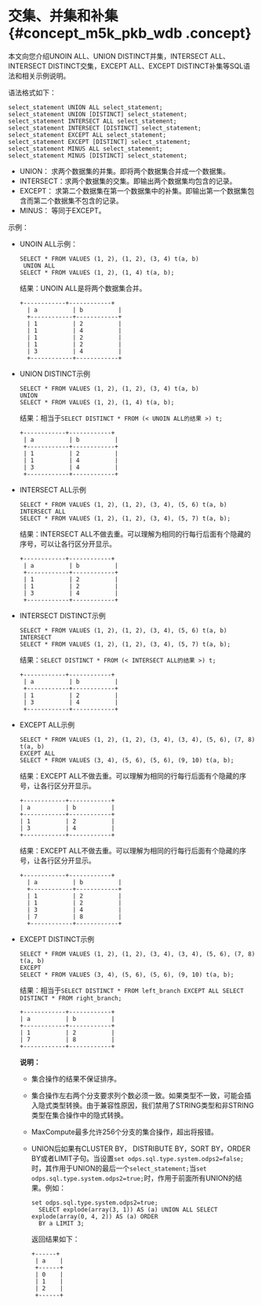 # 交集、并集和补集 {#concept_m5k_pkb_wdb .concept}

本文向您介绍UNOIN ALL、UNION DISTINCT并集，INTERSECT ALL、INTERSECT DISTINCT交集，EXCEPT ALL、EXCEPT DISTINCT补集等SQL语法和相关示例说明。

语法格式如下：

```
select_statement UNION ALL select_statement;
select_statement UNION [DISTINCT] select_statement;
select_statement INTERSECT ALL select_statement;
select_statement INTERSECT [DISTINCT] select_statement;
select_statement EXCEPT ALL select_statement;
select_statement EXCEPT [DISTINCT] select_statement;
select_statement MINUS ALL select_statement;
select_statement MINUS [DISTINCT] select_statement;
```

-   UNION： 求两个数据集的并集。即将两个数据集合并成一个数据集。
-   INTERSECT：求两个数据集的交集。即输出两个数据集均包含的记录。
-   EXCEPT： 求第二个数据集在第一个数据集中的补集。即输出第一个数据集包含而第二个数据集不包含的记录。
-   MINUS： 等同于EXCEPT。

示例：

-   UNOIN ALL示例：

    ```
    SELECT * FROM VALUES (1, 2), (1, 2), (3, 4) t(a, b) 
     UNION ALL 
    SELECT * FROM VALUES (1, 2), (1, 4) t(a, b);
    ```

    结果：UNOIN ALL是将两个数据集合并。

    ```
    +------------+------------+
      | a          | b          |
      +------------+------------+
      | 1          | 2          |
      | 1          | 4          |
      | 1          | 2          |
      | 1          | 2          |
      | 3          | 4          |
      +------------+------------+
    ```

-   UNION DISTINCT示例

    ```
    SELECT * FROM VALUES (1, 2), (1, 2), (3, 4) t(a, b) 
    UNION 
    SELECT * FROM VALUES (1, 2), (1, 4) t(a, b);
    ```

    结果：相当于`SELECT DISTINCT * FROM (< UNOIN ALL的结果 >) t;`

    ```
    +------------+------------+
     | a          | b          |
     +------------+------------+
     | 1          | 2          |
     | 1          | 4          |
     | 3          | 4          |
     +------------+------------+
    ```

-   INTERSECT ALL示例

    ```
    SELECT * FROM VALUES (1, 2), (1, 2), (3, 4), (5, 6) t(a, b) 
    INTERSECT ALL 
    SELECT * FROM VALUES (1, 2), (1, 2), (3, 4), (5, 7) t(a, b);
    ```

    结果：INTERSECT ALL不做去重。可以理解为相同的行每行后面有个隐藏的序号，可以让各行区分开显示。

    ```
    +------------+------------+
     | a          | b          |
     +------------+------------+
     | 1          | 2          |
     | 1          | 2          |
     | 3          | 4          |
     +------------+------------+
    ```

-   INTERSECT DISTINCT示例

    ```
    SELECT * FROM VALUES (1, 2), (1, 2), (3, 4), (5, 6) t(a, b) 
    INTERSECT 
    SELECT * FROM VALUES (1, 2), (1, 2), (3, 4), (5, 7) t(a, b);
    ```

    结果：`SELECT DISTINCT * FROM (< INTERSECT ALL的结果 >) t;`

    ```
    +------------+------------+
     | a          | b          |
     +------------+------------+
     | 1          | 2          |
     | 3          | 4          |
     +------------+------------+
    ```

-   EXCEPT ALL示例

    ```
    SELECT * FROM VALUES (1, 2), (1, 2), (3, 4), (3, 4), (5, 6), (7, 8) t(a, b) 
    EXCEPT ALL 
    SELECT * FROM VALUES (3, 4), (5, 6), (5, 6), (9, 10) t(a, b);
    ```

    结果：EXCEPT ALL不做去重。可以理解为相同的行每行后面有个隐藏的序号，让各行区分开显示。

    ```
    +------------+------------+
    | a          | b          |
    +------------+------------+
    | 1          | 2          |
    | 3          | 4          |
    +------------+------------+
    ```

    结果：EXCEPT ALL不做去重。可以理解为相同的行每行后面有个隐藏的序号，让各行区分开显示。

    ```
    +------------+------------+
      | a          | b          |
      +------------+------------+
      | 1          | 2          |
      | 1          | 2          |
      | 3          | 4          |
      | 7          | 8          |
      +------------+------------+
    ```

-   EXCEPT DISTINCT示例

    ```
    SELECT * FROM VALUES (1, 2), (1, 2), (3, 4), (3, 4), (5, 6), (7, 8) t(a, b) 
    EXCEPT
    SELECT * FROM VALUES (3, 4), (5, 6), (5, 6), (9, 10) t(a, b);
    ```

    结果：相当于`SELECT DISTINCT * FROM left_branch EXCEPT ALL SELECT DISTINCT * FROM right_branch;`

    ```
    +------------+------------+
    | a          | b          |
    +------------+------------+
    | 1          | 2          |
    | 7          | 8          |
    +------------+------------+
    ```

    **说明：** 

    -   集合操作的结果不保证排序。
    -   集合操作左右两个分支要求列个数必须一致。如果类型不一致，可能会插入隐式类型转换。由于兼容性原因，我们禁用了STRING类型和非STRING类型在集合操作中的隐式转换。
    -   MaxCompute最多允许256个分支的集合操作，超出将报错。
    -   UNION后如果有CLUSTER BY， DISTRIBUTE BY，SORT BY，ORDER BY或者LIMIT子句。当设置`set odps.sql.type.system.odps2=false;`时，其作用于UNION的最后一个`select_statement;`当`set odps.sql.type.system.odps2=true;`时，作用于前面所有UNION的结果。例如：

        ```
        set odps.sql.type.system.odps2=true;
          SELECT explode(array(3, 1)) AS (a) UNION ALL SELECT explode(array(0, 4, 2)) AS (a) ORDER 
          BY a LIMIT 3;
        ```

        返回结果如下：

        ```
        +------+
         | a    |
         +------+
         | 0    |
         | 1    |
         | 2    |
         +------+
        ```


